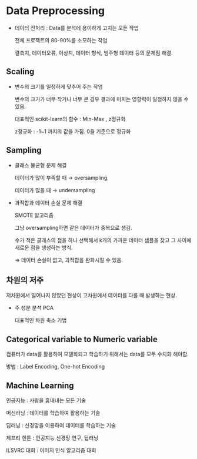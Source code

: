 # Data Preprocessing

- 데이터 전처리 : Data를 분석에 용이하게 고치는 모든 작업
    
    전체 프로젝트의 80-90%를 소모하는 작업 
    
    결측치, 데이터오류, 이상치, 데이터 형식, 범주형 데이터 등의 문제점 해결. 
    

## Scaling

- 변수의 크기를 일정하게 맞추어 주는 작업
    
    변수의 크기가 너무 작거나 너무 큰 경우 결과에 미치는 영향력이 일정하지 않을 수 있음. 
    
    대표적인 scikit-learn의 함수 : Min-Max , z정규화 
    
    z정규화 : -1~1 까지의 값을 가짐. 0을 기준으로 정규화 
    

## Sampling

- 클래스 불균형 문제 해결
    
    데이터가 많이 부족할 때 → oversampling 
    
    데이터가 많을 때 → undersampling 
    
- 과적합과 데이터 손실 문제 해결
    
    SMOTE 알고리즘 
    
    그냥 oversampling하면 같은 데이터가 중복으로 생김. 
    
    수가 적은 클래스의 점을 하나 선택해서 k개의 가까운 데이터 샘플을 찾고 그 사이에 새로운 점을 생성하는 방식. 
    
    ⇒ 데이터 손실이 없고, 과적합을 완화시킬 수 있음. 
    

## 차원의 저주

저차원에서 일어나지 않았던 현상이 고차원에서 데이터를 다룰 때 발생하는 현상. 

- 주 성분 분석 PCA
    
    대표적인 차원 축소 기법 
    

## Categorical variable to Numeric variable

컴퓨터가 data를 활용하여 모델화되고 학습하기 위해서는 data를 모두 수치화 해야함. 

방법 : Label Encoding, One-hot Encoding  

## Machine Learning

인공지능 : 사람을 흉내내는 모든 기술

머신러닝 : 데이터를 학습하여 활용하는 기술

딥러닝 : 신경망을 이용하여 데이터를 학습하는 기술

제프리 힌튼 : 인공지능 신경망 연구, 딥러닝 

ILSVRC 대회 : 이미지 인식 알고리즘 대회

